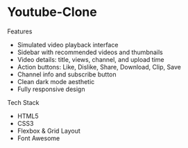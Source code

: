 # Youtube-Clone
Features

- Simulated video playback interface
- Sidebar with recommended videos and thumbnails
- Video details: title, views, channel, and upload time
- Action buttons: Like, Dislike, Share, Download, Clip, Save
- Channel info and subscribe button
- Clean dark mode aesthetic
- Fully responsive design

Tech Stack

- HTML5
- CSS3
- Flexbox & Grid Layout
- Font Awesome
